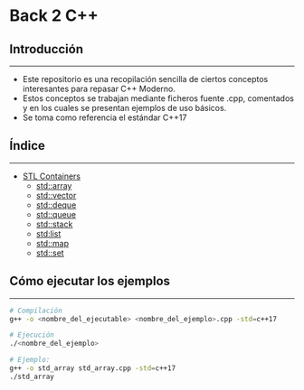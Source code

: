 # Back 2 C++

## Introducción
---
- Este repositorio es una recopilación sencilla de ciertos conceptos interesantes para repasar C++ Moderno. 
- Estos conceptos se trabajan mediante ficheros fuente .cpp, comentados y en los cuales se presentan ejemplos de uso básicos.
- Se toma como referencia el estándar C++17

## Índice
---
- [STL Containers](stl_containers/)
  - [std::array](stl_containers/std_array.cpp)
  - [std::vector](stl_containers/std_vector.cpp)
  - [std::deque]()
  - [std::queue]()
  - [std::stack]()
  - [std:list]()
  - [std::map](stl_containers/std_map.cpp)
  - [std::set]()


## Cómo ejecutar los ejemplos
---
```bash
# Compilación
g++ -o <nombre_del_ejecutable> <nombre_del_ejemplo>.cpp -std=c++17

# Ejecución
./<nombre_del_ejemplo>

# Ejemplo:
g++ -o std_array std_array.cpp -std=c++17
./std_array
```
